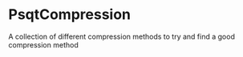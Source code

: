 # PsqtCompression
 A collection of different compression methods to try and find a good compression method
